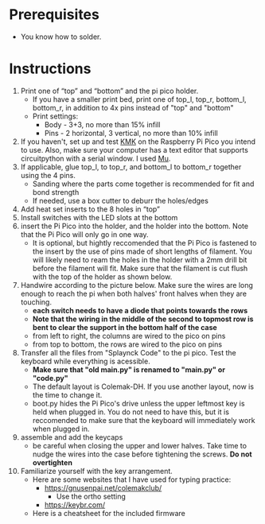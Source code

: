 # Prerequisites
- You know how to solder.
# Instructions
1. Print one of “top” and “bottom” and the pi pico holder.
    - If you have a smaller print bed, print one of top_l, top_r, bottom_l, bottom_r, in addition to 4x pins instead of "top" and "bottom"
    - Print settings: 
        - Body - 3+3, no more than 15% infill
        - Pins - 2 horizontal, 3 vertical, no more than 10% infill
2. If you haven't, set up and test [KMK](https://github.com/KMKfw/kmk_firmware/blob/master/docs/Getting_Started.md) on the Raspberry Pi Pico you intend to use. Also, make sure your computer has a text editor that supports circuitpython with a serial window. I used [Mu](https://codewith.mu/).
3. If applicable, glue top_l, to top_r, and bottom_l to bottom_r together using the 4 pins. 
    - Sanding where the parts come together is recommended for fit and bond strength
    - If needed, use a box cutter to deburr the holes/edges
4. Add heat set inserts to the 8 holes in “top”
5. Install switches with the LED slots at the bottom
6. insert the Pi Pico into the holder, and the holder into the bottom. Note that the Pi Pico will only go in one way.
    - It is optional, but hightly reccomended that the Pi Pico is fastened to the insert by the use of pins made of short lengths of filament. You will likely need to ream the holes in the holder with a 2mm drill bit before the filament will fit. Make sure that the filament is cut flush with the top of the holder as shown below.
7. Handwire according to the picture below. Make sure the wires are long enough to reach the pi when both halves' front halves when they are touching.
    - **each switch needs to have a diode that points towards the rows**
    - **Note that the wiring in the middle of the second to topmost row is bent to clear the support in the bottom half of the case**
    - from left to right, the columns are wired to the pico on pins 
    - from top to bottom, the rows are wired to the pico on pins 
8. Transfer all the files from "Splaynck Code" to the pi pico. Test the keyboard while everything is acessible.
    - **Make sure that "old main.py" is renamed to "main.py" or "code.py"**
    - The default layout is Colemak-DH. If you use another layout, now is the time to change it.
    - boot.py hides the Pi Pico's drive unless the upper leftmost key is held when plugged in. You do not need to have this, but it is reccomended to make sure that the keyboard will immediately work when plugged in.
9. assemble and add the keycaps
    - be careful when closing the upper and lower halves. Take time to nudge the wires into the case before tightening the screws. **Do not overtighten**    
10. Familiarize yourself with the key arrangement.
    - Here are some websites that I have used for typing practice:
        - https://gnusenpai.net/colemakclub/
            - Use the ortho setting
        - https://keybr.com/
    - Here is a cheatsheet for the included firmware
